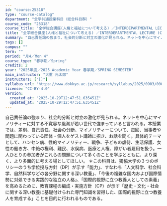 ```yaml
---
id: "course:25318"
type: "course-catalog"
department: "全学共通授業科目（総合科目群）"
course_code: "25318"
course_title: "全学総合講座(人権と福祉について考える) ／INTERDEPARTMENTAL LECTURE (CONSIDERING HUMAN RIGHTS AND WELFARE)"
title: "全学総合講座(人権と福祉について考える) ／INTERDEPARTMENTAL LECTURE (CONSIDERING HUMAN RIGHTS AND WELFARE)"
summary: "自己責任論の強まり、社会的分断と対立の激化が見られる。ネットを中心にマイノリティーに対する不寛容な風潮が若い世代で強まっていると言われる。本授業では、差別、自己責任、社会の分断、マイノリティーについて、毎回、当事者や問題に関わっている団体・…"
tags: []
campus: ""
term: ""
period: "月4／Mon 4"
course_type: "春学期／Spring"
credits: 2
year: "2025年度／2025 Academic Year 春学期／SPRING SEMESTER"
main_instructor: "大重 光太郎"
instructors: ["[]"]
syllabus_url: "https://www.dokkyo.ac.jp/research/syllabus/2025/0903/0903_25318_ja_JP.html"
license: "CC-BY-4.0"
version:
  created_at: "2025-10-29T12:47:51.635451Z"
  updated_at: "2025-10-29T12:47:51.635451Z"
---
```

自己責任論の強まり、社会的分断と対立の激化が見られる。ネットを中心にマイノリティーに対する不寛容な風潮が若い世代で強まっていると言われる。本授業では、差別、自己責任、社会の分断、マイノリティーについて、毎回、当事者や問題に関わっている団体・個人をゲスト講師に招き、お話を聞く。具体的テーマとして、ハンセン病、性的マイノリティー、戦争、子どもの虐待、生活保護、女性の働き方、中絶の権利、難民、水俣病、医療と人権、障がい者雇用を扱う。一人ひとりの参加者がこれらの問題について多くのことを学ぶとともに、より深く、より多面的に考える場としてほしい。 ＊この科目は、獨協大学の３つのポリシーのうち学位授与方針（DP）が示す「能力」、すなわち「人文科学、社会科学、自然科学などの各分野に関する深い教養」、「今後の複雑な国内および国際情勢に対処できる実践的な独立の人格」、「国際的視野に立つ教養人としての素養」を高めるために、教育課程の編成・実施方針（CP）が示す「歴史・文化・社会に関する深い教養に基礎付けられた専門知識を習得した、国際的視野に立つ教養人を育成する」ことを目的に行われるものである。
